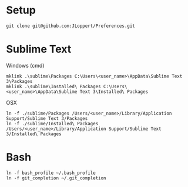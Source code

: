 Setup
==================
```
git clone git@github.com:JLoppert/Preferences.git
```

Sublime Text
==================

Windows (cmd)
```
mklink .\sublime\Packages C:\Users\<user_name>\AppData\Sublime Text 3\Packages
mklink .\sublime\Installed\ Packages C:\Users\<user_name>\AppData\Sublime Text 3\Installed\ Packages
```

OSX
```
ln -f ./sublime/Packages /Users/<user_name>/Library/Application Support/Sublime Text 3/Packages
ln -f ./sublime/Installed\ Packages /Users/<user_name>/Library/Application Support/Sublime Text 3/Installed\ Packages
```

Bash
==================
```
ln -f bash_profile ~/.bash_profile
ln -f git_completion ~/.git_completion
```